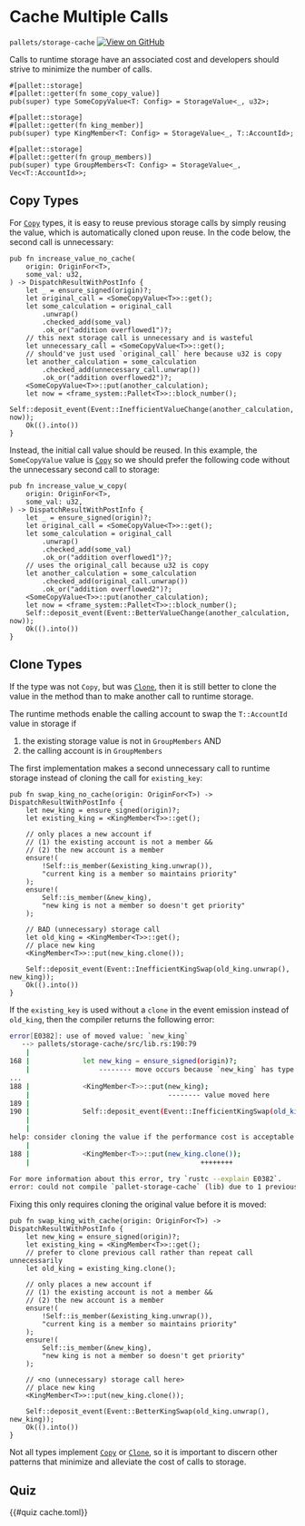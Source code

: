 # Cache Multiple Calls

`pallets/storage-cache`
<a target="_blank" href="https://github.com/reaudito/substrate-recipes/blob/main/polkadot-sdk-solochain-template/pallets/storage-cache/src/lib.rs">
	<img src="https://img.shields.io/badge/Github-View%20Code-brightgreen?logo=github" alt ="View on GitHub"/>
</a>

Calls to runtime storage have an associated cost and developers should strive to minimize the number
of calls.

```rust, ignore
#[pallet::storage]
#[pallet::getter(fn some_copy_value)]
pub(super) type SomeCopyValue<T: Config> = StorageValue<_, u32>;

#[pallet::storage]
#[pallet::getter(fn king_member)]
pub(super) type KingMember<T: Config> = StorageValue<_, T::AccountId>;

#[pallet::storage]
#[pallet::getter(fn group_members)]
pub(super) type GroupMembers<T: Config> = StorageValue<_, Vec<T::AccountId>>;

```

## Copy Types

For [`Copy`](https://doc.rust-lang.org/std/marker/trait.Copy.html) types, it is easy to reuse
previous storage calls by simply reusing the value, which is automatically cloned upon reuse. In the
code below, the second call is unnecessary:

```rust, ignore
pub fn increase_value_no_cache(
    origin: OriginFor<T>,
    some_val: u32,
) -> DispatchResultWithPostInfo {
    let _ = ensure_signed(origin)?;
    let original_call = <SomeCopyValue<T>>::get();
    let some_calculation = original_call
        .unwrap()
        .checked_add(some_val)
        .ok_or("addition overflowed1")?;
    // this next storage call is unnecessary and is wasteful
    let unnecessary_call = <SomeCopyValue<T>>::get();
    // should've just used `original_call` here because u32 is copy
    let another_calculation = some_calculation
        .checked_add(unnecessary_call.unwrap())
        .ok_or("addition overflowed2")?;
    <SomeCopyValue<T>>::put(another_calculation);
    let now = <frame_system::Pallet<T>>::block_number();
    Self::deposit_event(Event::InefficientValueChange(another_calculation, now));
    Ok(().into())
}
```

Instead, the initial call value should be reused. In this example, the `SomeCopyValue` value is
[`Copy`](https://doc.rust-lang.org/std/marker/trait.Copy.html) so we should prefer the following
code without the unnecessary second call to storage:

```rust, ignore
pub fn increase_value_w_copy(
    origin: OriginFor<T>,
    some_val: u32,
) -> DispatchResultWithPostInfo {
    let _ = ensure_signed(origin)?;
    let original_call = <SomeCopyValue<T>>::get();
    let some_calculation = original_call
        .unwrap()
        .checked_add(some_val)
        .ok_or("addition overflowed1")?;
    // uses the original_call because u32 is copy
    let another_calculation = some_calculation
        .checked_add(original_call.unwrap())
        .ok_or("addition overflowed2")?;
    <SomeCopyValue<T>>::put(another_calculation);
    let now = <frame_system::Pallet<T>>::block_number();
    Self::deposit_event(Event::BetterValueChange(another_calculation, now));
    Ok(().into())
}
```

## Clone Types

If the type was not `Copy`, but was [`Clone`](https://doc.rust-lang.org/std/clone/trait.Clone.html),
then it is still better to clone the value in the method than to make another call to runtime
storage.

The runtime methods enable the calling account to swap the `T::AccountId` value in storage if

1. the existing storage value is not in `GroupMembers` AND
2. the calling account is in `GroupMembers`

The first implementation makes a second unnecessary call to runtime storage instead of cloning the
call for `existing_key`:

```rust, ignore
pub fn swap_king_no_cache(origin: OriginFor<T>) -> DispatchResultWithPostInfo {
    let new_king = ensure_signed(origin)?;
    let existing_king = <KingMember<T>>::get();

    // only places a new account if
    // (1) the existing account is not a member &&
    // (2) the new account is a member
    ensure!(
        !Self::is_member(&existing_king.unwrap()),
        "current king is a member so maintains priority"
    );
    ensure!(
        Self::is_member(&new_king),
        "new king is not a member so doesn't get priority"
    );

    // BAD (unnecessary) storage call
    let old_king = <KingMember<T>>::get();
    // place new king
    <KingMember<T>>::put(new_king.clone());

    Self::deposit_event(Event::InefficientKingSwap(old_king.unwrap(), new_king));
    Ok(().into())
}
```

If the `existing_key` is used without a `clone` in the event emission instead of `old_king`, then
the compiler returns the following error:

```bash
error[E0382]: use of moved value: `new_king`
   --> pallets/storage-cache/src/lib.rs:190:79
    |
168 |             let new_king = ensure_signed(origin)?;
    |                 -------- move occurs because `new_king` has type `<T as frame_system::Config>::AccountId`, which does not implement the `Copy` trait
...
188 |             <KingMember<T>>::put(new_king);
    |                                  -------- value moved here
189 |
190 |             Self::deposit_event(Event::InefficientKingSwap(old_king.unwrap(), new_king));
    |                                                                               ^^^^^^^^ value used here after move
    |
help: consider cloning the value if the performance cost is acceptable
    |
188 |             <KingMember<T>>::put(new_king.clone());
    |                                          ++++++++

For more information about this error, try `rustc --explain E0382`.
error: could not compile `pallet-storage-cache` (lib) due to 1 previous error
```

Fixing this only requires cloning the original value before it is moved:

```rust, ignore
pub fn swap_king_with_cache(origin: OriginFor<T>) -> DispatchResultWithPostInfo {
    let new_king = ensure_signed(origin)?;
    let existing_king = <KingMember<T>>::get();
    // prefer to clone previous call rather than repeat call unnecessarily
    let old_king = existing_king.clone();

    // only places a new account if
    // (1) the existing account is not a member &&
    // (2) the new account is a member
    ensure!(
        !Self::is_member(&existing_king.unwrap()),
        "current king is a member so maintains priority"
    );
    ensure!(
        Self::is_member(&new_king),
        "new king is not a member so doesn't get priority"
    );

    // <no (unnecessary) storage call here>
    // place new king
    <KingMember<T>>::put(new_king.clone());

    Self::deposit_event(Event::BetterKingSwap(old_king.unwrap(), new_king));
    Ok(().into())
}
```

Not all types implement [`Copy`](https://doc.rust-lang.org/std/marker/trait.Copy.html) or
[`Clone`](https://doc.rust-lang.org/std/clone/trait.Clone.html), so it is important to discern other
patterns that minimize and alleviate the cost of calls to storage.


## Quiz
{{#quiz cache.toml}}
